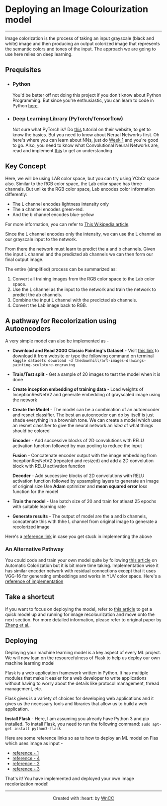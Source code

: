 # Deploying an Image Colourization model
***

Image colorization is the process of taking an input grayscale (black and white) image and then producing an output colorized image that represents the semantic colors 
and tones of the input. The approach we are going to use here relies on deep learning. 

## Prequisites
- ### Python
  You'd be better off not doing this project if you don't know about Python Programming. But since you're enthusiastic, you can learn to code in Python [here](https://www.wncc-iitb.org/wiki/index.php/Python_for_Beginners).

- ### Deep Learning Library (PyTorch/Tensorflow) 
  Not sure what PyTorch is? Do [this](https://pytorch.org/tutorials/beginner/deep_learning_60min_blitz.html) tutorial on their website, to get to know the basics. But you need to know about Nerual Networks first. Oh here's where you can learn about NNs, just do [Week 1](https://github.com/wncc/learn-gan#week-1--getting-started) and you're good to go. Also, you need to know what Convolutional Neural Networks are, read and implement [this](https://adventuresinmachinelearning.com/convolutional-neural-networks-tutorial-in-pytorch/) to get an understanding
  
## Key Concept

Here, we will be using LAB color space, but you can try using YCbCr space also. Similar to the RGB color space, the Lab color space has three channels. But unlike the 
RGB color space, Lab encodes color information differently:
* The L channel encodes lightness intensity only
* The a channel encodes green-red.
* And the b channel encodes blue-yellow

For more information, you can refer to [This Wikipedia article](https://en.wikipedia.org/wiki/CIELAB_color_space).

Since the L channel encodes only the intensity, we can use the L channel as our grayscale input to the network.

From there the network must learn to predict the a and b channels. Given the input L channel and the predicted ab channels we can then form our final output image.

The entire (simplified) process can be summarized as:

1. Convert all training images from the RGB color space to the Lab color space.
2. Use the L channel as the input to the network and train the network to predict the ab channels.
3. Combine the input L channel with the predicted ab channels.
4. Convert the Lab image back to RGB.

## A pathway for Recolorization using Autoencoders

A very simple model can also be implemented as -

* **Download and Read 2000 Classic Painting's Dataset** - Visit [this link](https://www.kaggle.com/thedownhill/art-images-drawings-painting-sculpture-engraving) to download it from website or type the following command on terminal
```kaggle datasets download -d thedownhill/art-images-drawings-painting-sculpture-engraving```
* **Train/Test split** - Get a sample of 20 images to test the model when it is done
* **Create inception embedding of training data** - Load weights of InceptionResNetV2 and generate embedding of grayscaled image using the network
* **Create the Model** - The model can be a combination of an autoencoder and resnet classifier. The best an autoencoder can do by itself is just shade everything in a brownish tone. We can create a model which uses an resnet classifier to give the neural network an *idea* of what things should be colored

    **Encoder** - Add successive blocks of 2D convolutions with RELU activation function followed by max pooling to reduce the input
    
    **Fusion** - Concatenate encoder output with the image embedding from InceptionResNetV2 (repeated and resized) and add a 2D convolution block with RELU activation function
    
    **Decoder** - Add successive blocks of 2D convolutions with RELU activation function followed by upsampling layers to generate an image of original size
    Use **Adam** optimizer and **mean squared error** loss function for the model
* **Train the model** - Use batch size of 20 and train for atleast 25 epochs with suitable learning rate 
* **Generate results** - The output of model are the a and b channels, concatenate this with thhe L channel from original image to generate a recolorized image

Here's a [reference link](https://www.kaggle.com/abhishekbhole/image-coloring-using-autoencoders) in case you get stuck in implementing the above

### An Alternative Pathway 

You could code and train your own model quite by following [this article](https://tinyclouds.org/colorize/) on Automatic Colorization but it is bit more time taking. Implementation wise it has similar encoder network with residual connections except that it uses VGG-16 for generating embeddings and works in YUV color space.
Here's a [reference of implementation](https://github.com/pavelgonchar/colornet)

## Take a shortcut

If you want to focus on deploying the model, refer to 
[this article](https://medium.com/datadriveninvestor/coloring-black-white-images-using-deep-learning-984e6f4ddf14) to get a quick model up and running for 
image recolourization and move onto the next section. For more detailed information, please refer to original paper by [Zhang et al.](http://richzhang.github.io/colorization/).

## Deploying

Deploying your machine learning model is a key aspect of every ML project. We will now lean on the resourcefulness of Flask to help us deploy our own machine learning model

Flask is a web application framework written in Python. It has multiple modules that make it easier for a web developer to write applications without having to worry about the details like protocol management, thread management, etc.

Flask gives is a variety of choices for developing web applications and it gives us the necessary tools and libraries that allow us to build a web application.

**Install Flask** - Here, I am assuming you already have Python 3 and pip installed. To install Flask, you need to run the following command:
``` sudo apt-get install python3-flask ```

Here are some reference links so as to how to deploy an ML model on Flas which uses image as input - 
* [reference - 1](https://towardsdatascience.com/deploying-models-to-flask-fb62155ca2c4) 
* [reference - 4](https://medium.com/@jasonsalas_89883/deploying-your-machine-learning-model-and-porting-a-cool-example-a91ead6c3a7d)
* [reference - 2](https://www.analyticsvidhya.com/blog/2020/07/deploy-an-image-classification-model-using-flask/)
* [reference - 3](https://towardsdatascience.com/how-to-easily-deploy-machine-learning-models-using-flask-b95af8fe34d4)


That's it! You have implemented and deployed your own image recolorization model!

***
<p align="center">Created with :heart: by <a href="https://www.wncc-iitb.org/">WnCC</a></p>
